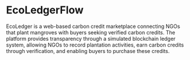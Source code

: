 # EcoLedgerFlow
EcoLedger is a web-based carbon credit marketplace connecting NGOs that plant mangroves with buyers seeking verified carbon credits. The platform provides transparency through a simulated blockchain ledger system, allowing NGOs to record plantation activities, earn carbon credits through verification, and enabling buyers to purchase these credits.
